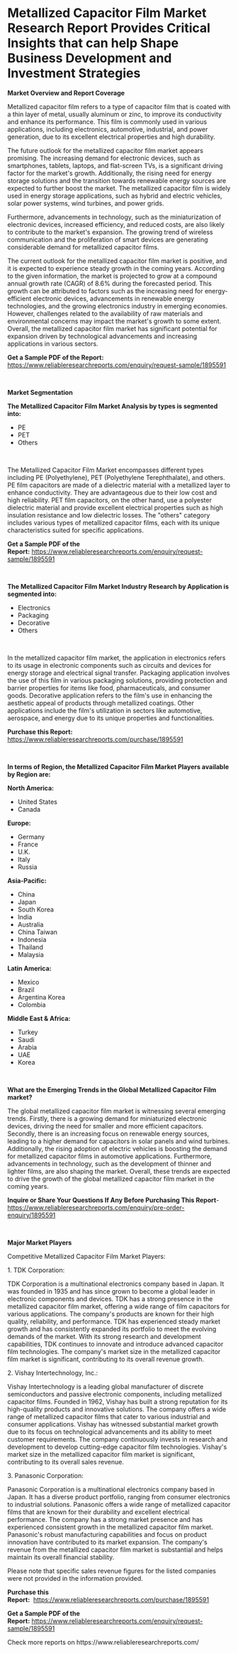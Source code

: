 <p><h1>Metallized Capacitor Film Market Research Report Provides Critical Insights that can help Shape Business Development and Investment Strategies</h1></p><p><strong>Market Overview and Report Coverage</strong></p>
<p><p>Metallized capacitor film refers to a type of capacitor film that is coated with a thin layer of metal, usually aluminum or zinc, to improve its conductivity and enhance its performance. This film is commonly used in various applications, including electronics, automotive, industrial, and power generation, due to its excellent electrical properties and high durability.</p><p>The future outlook for the metallized capacitor film market appears promising. The increasing demand for electronic devices, such as smartphones, tablets, laptops, and flat-screen TVs, is a significant driving factor for the market's growth. Additionally, the rising need for energy storage solutions and the transition towards renewable energy sources are expected to further boost the market. The metallized capacitor film is widely used in energy storage applications, such as hybrid and electric vehicles, solar power systems, wind turbines, and power grids.</p><p>Furthermore, advancements in technology, such as the miniaturization of electronic devices, increased efficiency, and reduced costs, are also likely to contribute to the market's expansion. The growing trend of wireless communication and the proliferation of smart devices are generating considerable demand for metallized capacitor films.</p><p>The current outlook for the metallized capacitor film market is positive, and it is expected to experience steady growth in the coming years. According to the given information, the market is projected to grow at a compound annual growth rate (CAGR) of 8.6% during the forecasted period. This growth can be attributed to factors such as the increasing need for energy-efficient electronic devices, advancements in renewable energy technologies, and the growing electronics industry in emerging economies. However, challenges related to the availability of raw materials and environmental concerns may impact the market's growth to some extent. Overall, the metallized capacitor film market has significant potential for expansion driven by technological advancements and increasing applications in various sectors.</p></p>
<p><strong>Get a Sample PDF of the Report:</strong> <a href="https://www.reliableresearchreports.com/enquiry/request-sample/1895591">https://www.reliableresearchreports.com/enquiry/request-sample/1895591</a></p>
<p>&nbsp;</p>
<p><strong>Market Segmentation</strong></p>
<p><strong>The Metallized Capacitor Film Market Analysis by types is segmented into:</strong></p>
<p><ul><li>PE</li><li>PET</li><li>Others</li></ul></p>
<p>&nbsp;</p>
<p><p>The Metallized Capacitor Film Market encompasses different types including PE (Polyethylene), PET (Polyethylene Terephthalate), and others. PE film capacitors are made of a dielectric material with a metallized layer to enhance conductivity. They are advantageous due to their low cost and high reliability. PET film capacitors, on the other hand, use a polyester dielectric material and provide excellent electrical properties such as high insulation resistance and low dielectric losses. The "others" category includes various types of metallized capacitor films, each with its unique characteristics suited for specific applications.</p></p>
<p><strong>Get a Sample PDF of the Report:</strong>&nbsp;<a href="https://www.reliableresearchreports.com/enquiry/request-sample/1895591">https://www.reliableresearchreports.com/enquiry/request-sample/1895591</a></p>
<p>&nbsp;</p>
<p><strong>The Metallized Capacitor Film Market Industry Research by Application is segmented into:</strong></p>
<p><ul><li>Electronics</li><li>Packaging</li><li>Decorative</li><li>Others</li></ul></p>
<p>&nbsp;</p>
<p><p>In the metallized capacitor film market, the application in electronics refers to its usage in electronic components such as circuits and devices for energy storage and electrical signal transfer. Packaging application involves the use of this film in various packaging solutions, providing protection and barrier properties for items like food, pharmaceuticals, and consumer goods. Decorative application refers to the film's use in enhancing the aesthetic appeal of products through metallized coatings. Other applications include the film's utilization in sectors like automotive, aerospace, and energy due to its unique properties and functionalities.</p></p>
<p><strong>Purchase this Report:</strong>&nbsp; <a href="https://www.reliableresearchreports.com/purchase/1895591">https://www.reliableresearchreports.com/purchase/1895591</a></p>
<p>&nbsp;</p>
<p><strong>In terms of Region, the Metallized Capacitor Film Market Players available by Region are:</strong></p>
<p>
    <p> <strong> North America: </strong>
        <ul>
            <li>United States</li>
            <li>Canada</li>
        </ul>
        </p> 
    <p> <strong> Europe: </strong>
        <ul>
            <li>Germany</li>
            <li>France</li>
            <li>U.K.</li>
            <li>Italy</li>
            <li>Russia</li>
        </ul>
        </p> 
    <p> <strong> Asia-Pacific: </strong>
        <ul>
            <li>China</li>
            <li>Japan</li>
            <li>South Korea</li>
            <li>India</li>
            <li>Australia</li>
            <li>China Taiwan</li>
            <li>Indonesia</li>
            <li>Thailand</li>
            <li>Malaysia</li>
        </ul>
        </p> 
    <p> <strong> Latin America: </strong>
        <ul>
            <li>Mexico</li>
            <li>Brazil</li>
            <li>Argentina Korea</li>
            <li>Colombia</li>
        </ul>
        </p> 
    <p> <strong> Middle East & Africa: </strong>
        <ul>
            <li>Turkey</li>
            <li>Saudi</li>
            <li>Arabia</li>
            <li>UAE</li>
            <li>Korea</li>
        </ul>
    </p>
    </p>
<p>&nbsp;</p>
<p><strong>What are the Emerging Trends in the Global Metallized Capacitor Film market?</strong></p>
<p><p>The global metallized capacitor film market is witnessing several emerging trends. Firstly, there is a growing demand for miniaturized electronic devices, driving the need for smaller and more efficient capacitors. Secondly, there is an increasing focus on renewable energy sources, leading to a higher demand for capacitors in solar panels and wind turbines. Additionally, the rising adoption of electric vehicles is boosting the demand for metallized capacitor films in automotive applications. Furthermore, advancements in technology, such as the development of thinner and lighter films, are also shaping the market. Overall, these trends are expected to drive the growth of the global metallized capacitor film market in the coming years.</p></p>
<p><strong>Inquire or Share Your Questions If Any Before Purchasing This Report</strong>- <a href="https://www.reliableresearchreports.com/enquiry/pre-order-enquiry/1895591">https://www.reliableresearchreports.com/enquiry/pre-order-enquiry/1895591</a></p>
<p>&nbsp;</p>
<p><strong>Major Market Players</strong></p>
<p><p>Competitive Metallized Capacitor Film Market Players:</p><p>1. TDK Corporation:</p><p>TDK Corporation is a multinational electronics company based in Japan. It was founded in 1935 and has since grown to become a global leader in electronic components and devices. TDK has a strong presence in the metallized capacitor film market, offering a wide range of film capacitors for various applications. The company's products are known for their high quality, reliability, and performance. TDK has experienced steady market growth and has consistently expanded its portfolio to meet the evolving demands of the market. With its strong research and development capabilities, TDK continues to innovate and introduce advanced capacitor film technologies. The company's market size in the metallized capacitor film market is significant, contributing to its overall revenue growth.</p><p>2. Vishay Intertechnology, Inc.:</p><p>Vishay Intertechnology is a leading global manufacturer of discrete semiconductors and passive electronic components, including metallized capacitor films. Founded in 1962, Vishay has built a strong reputation for its high-quality products and innovative solutions. The company offers a wide range of metallized capacitor films that cater to various industrial and consumer applications. Vishay has witnessed substantial market growth due to its focus on technological advancements and its ability to meet customer requirements. The company continuously invests in research and development to develop cutting-edge capacitor film technologies. Vishay's market size in the metallized capacitor film market is significant, contributing to its overall sales revenue.</p><p>3. Panasonic Corporation:</p><p>Panasonic Corporation is a multinational electronics company based in Japan. It has a diverse product portfolio, ranging from consumer electronics to industrial solutions. Panasonic offers a wide range of metallized capacitor films that are known for their durability and excellent electrical performance. The company has a strong market presence and has experienced consistent growth in the metallized capacitor film market. Panasonic's robust manufacturing capabilities and focus on product innovation have contributed to its market expansion. The company's revenue from the metallized capacitor film market is substantial and helps maintain its overall financial stability.</p><p>Please note that specific sales revenue figures for the listed companies were not provided in the information provided.</p></p>
<p><strong>Purchase this Report:</strong>&nbsp;&nbsp;<a href="https://www.reliableresearchreports.com/purchase/1895591">https://www.reliableresearchreports.com/purchase/1895591</a></p>
<p></p>
<p><strong>Get a Sample PDF of the Report:</strong>&nbsp;<a href="https://www.reliableresearchreports.com/enquiry/request-sample/1895591">https://www.reliableresearchreports.com/enquiry/request-sample/1895591</a></p>
<p>Check more reports on https://www.reliableresearchreports.com/</p>